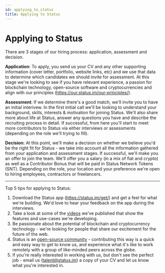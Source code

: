 ```yaml
---
id: applying_to_status
title: Applying to Status 
---
```


# Applying to Status

There are 3 stages of our hiring process: application, assessment and decision. 

**Application**: To apply, you send us your CV and any other supporting information (cover letter, portfolio, website links, etc) and we use that data to determine which candidates we should invite for assessment. At this stage we're looking to see if you have relevant experience, a passion for blockchain technology, open-source software and cryptocurrencies and align with our principles (https://our.status.im/our-principles/). 

**Assessment**: If we determine there's a good match, we'll invite you to have an initial interivew. In the first initial call we'll be looking to understand your background, skills, interests & motivation for joining Status. We'll also share more about life at Status, answer any questions you have and describe the recruiting process in detail. If successful, from here you'll start to meet more contributors to Status via either interviews or assessments (depending on the role we'll trying to fill). 

**Decision**: At this point, we'll make a decision on whether we believe you'd be the right fit for Status - we take into account all the information gathered from your application and assessment stages. If successful, we'll make you an offer to join the team. We'll offer you a salary (in a mix of fiat and crypto) as well as a Contributor Bonus that will be paid in Status Network Tokens (SNT). Depending on the role, your location and your preference we're open to hiring employees, contractors or freelancers. 

----

Top 5 tips for applying to Status:

1. Download the Status app (https://status.im/get/) and get a feel for what we're building. We'd love to hear your feedback on the app during the interviews. 
2. Take a look at some of the [videos](https://www.youtube.com/channel/UCFzdJTUdzqyX4e9dOW7UpPQ/videos) we've published that show the features and use-cases we're developing. 
3. Be passionate about the potential of blockchain and cryptocurrency technology - we're looking for people that share our excitement for the future of the web. 
4. Status is an [open-source community](https://status.im/get-involved/) - contributing this way is a quick and easy way to get to know us, and experience what it's like to work remotely with a group of like-minded peers across the globe.   
5. If you're really interested in working with us, but don't see the perfect job - email us (talent@status.im) a copy of your CV and let us know what you're interested in.
